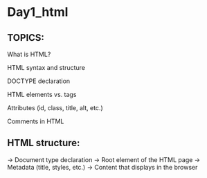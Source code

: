 # Day1_html
## TOPICS: 
What is HTML?

HTML syntax and structure

DOCTYPE declaration

HTML elements vs. tags

Attributes (id, class, title, alt, etc.)

Comments in HTML


## HTML structure:
<!DOCTYPE html> → Document type declaration
<html> → Root element of the HTML page
<head> → Metadata (title, styles, etc.)
<body> → Content that displays in the browser
